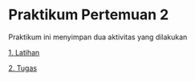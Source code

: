 # Praktikum Pertemuan 2

Praktikum ini menyimpan dua aktivitas yang dilakukan

[1. Latihan](https://github.com/185610018latif/tekn-basis-data/blob/master/minggu-02/latihan.md)

[2. Tugas](https://github.com/185610018latif/tekn-basis-data/blob/master/minggu-02/tugas.md)